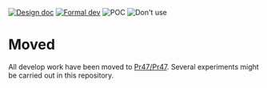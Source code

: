 [![Design doc](https://img.shields.io/badge/design%20doc-doc47-brightgreen)](https://github.com/Pr47/doc47)
[![Formal dev](https://img.shields.io/badge/pr47-pr47-brightgreen)](https://github.com/Pr47/Pr47)
![POC](https://img.shields.io/badge/status-POC-orange)
![Don't use](https://img.shields.io/badge/dont-use-critical)

# Moved
All develop work have been moved to [Pr47/Pr47](https://github.com/Pr47/Pr47). Several experiments might be carried out in this repository.
